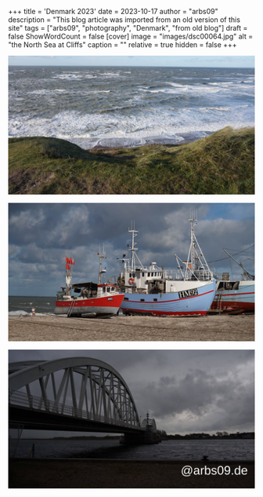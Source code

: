 +++
title = 'Denmark 2023'
date = 2023-10-17
author = "arbs09"
description = "This blog article was imported from an old version of this site"
tags = ["arbs09", "photography", "Denmark", "from old blog"]
draft = false
ShowWordCount = false
[cover]
image = "images/dsc00064.jpg"
alt = "the North Sea at Cliffs"
caption = ""
relative = true
hidden = false
+++

![the North Sea at Cliffs](images/dsc00064.jpg)

![two Fischer ships at the North Sea](images/dsc00040.jpg)

![a bridge](images/dsc00073.jpg)

